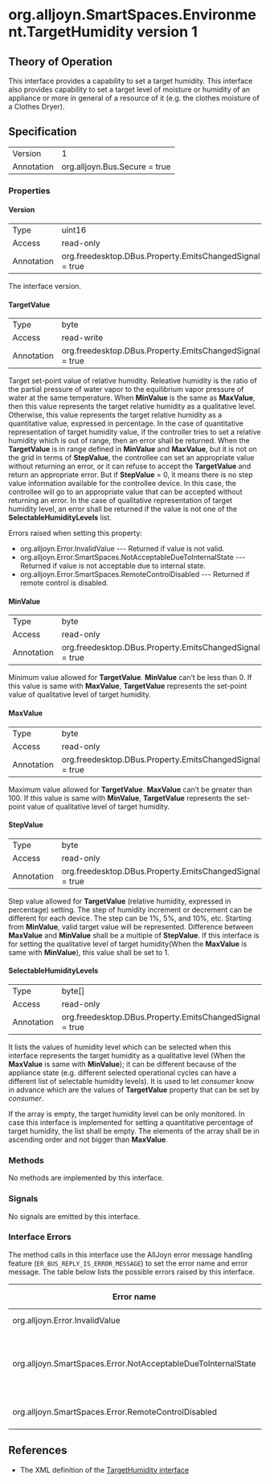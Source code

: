 # org.alljoyn.SmartSpaces.Environment.TargetHumidity version 1

## Theory of Operation
This interface provides a capability to set a target humidity.
This interface also provides capability to set a target level of moisture or
humidity of an appliance or more in general of a resource of it (e.g. the
clothes moisture of a Clothes Dryer).

## Specification

|            |                                                                |
|------------|----------------------------------------------------------------|
| Version    | 1                                                              |
| Annotation | org.alljoyn.Bus.Secure = true                                  |

### Properties

#### Version

|            |                                                                |
|------------|----------------------------------------------------------------|
| Type       | uint16                                                         |
| Access     | read-only                                                      |
| Annotation | org.freedesktop.DBus.Property.EmitsChangedSignal = true        |

The interface version.

#### TargetValue

|            |                                                                |
|------------|----------------------------------------------------------------|
| Type       | byte                                                           |
| Access     | read-write                                                     |
| Annotation | org.freedesktop.DBus.Property.EmitsChangedSignal = true        |

Target set-point value of relative humidity. Releative humidity is the ratio
of the partial pressure of water vapor to the equilibrium vapor pressure of
water at the same temperature. When **MinValue** is the same as **MaxValue**,
then this value represents the target relative humidity as a qualitative level.
Otherwise, this value represents the target relative humidity as a quantitative
value, expressed in percentage.
In the case of quantitative representation of target humidity value, if the
controller tries to set a relative humidity which is out of range, then
an error shall be returned. When the **TargetValue** is in range defined in
**MinValue** and **MaxValue**, but it is not on the grid in terms of
**StepValue**, the controllee can set an appropriate value without returning
an error, or it can refuse to accept the **TargetValue** and return an
appropriate error. But if **StepValue** = 0, it means there is no step value
information available for the controllee device. In this case, the controllee
will go to an appropriate value that can be accepted without returning an error.
In the case of qualitative representation of target humidity level, an error
shall be returned if the value is not one of the **SelectableHumidityLevels**
list.

Errors raised when setting this property:

  * org.alljoyn.Error.InvalidValue --- Returned if value is not valid.
  * org.alljoyn.Error.SmartSpaces.NotAcceptableDueToInternalState --- Returned
    if value is not acceptable due to internal state.
  * org.alljoyn.Error.SmartSpaces.RemoteControlDisabled --- Returned if remote
    control is disabled.

#### MinValue

|            |                                                                |
|------------|----------------------------------------------------------------|
| Type       | byte                                                           |
| Access     | read-only                                                      |
| Annotation | org.freedesktop.DBus.Property.EmitsChangedSignal = true        |

Minimum value allowed for **TargetValue**. **MinValue** can’t be less than 0.
If this value is same with **MaxValue**, **TargetValue** represents the
set-point value of qualitative level of target humidity.

#### MaxValue

|            |                                                                |
|------------|----------------------------------------------------------------|
| Type       | byte                                                           |
| Access     | read-only                                                      |
| Annotation | org.freedesktop.DBus.Property.EmitsChangedSignal = true        |

Maximum value allowed for **TargetValue**. **MaxValue** can’t be greater than
100. If this value is same with **MinValue**, **TargetValue** represents the
set-point value of qualitative level of target humidity.

#### StepValue

|            |                                                                |
|------------|----------------------------------------------------------------|
| Type       | byte                                                           |
| Access     | read-only                                                      |
| Annotation | org.freedesktop.DBus.Property.EmitsChangedSignal = true        |

Step value allowed for **TargetValue** (relative humidity, expressed in
percentage) setting. The step of humidity increment or decrement can be
different for each device. The step can be 1%, 5%, and 10%, etc. Starting from
**MinValue**, valid target value will be represented. Difference between
**MaxValue** and **MinValue** shall be a multiple of **StepValue**.
If this interface is for setting the qualitative level of target humidity(When
the **MaxValue** is same with **MinValue**), this value shall be set to 1.

#### SelectableHumidityLevels

|            |                                                                |
| ---------- | -------------------------------------------------------------- |
| Type       | byte[]                                                         |
| Access     | read-only                                                      |
| Annotation | org.freedesktop.DBus.Property.EmitsChangedSignal = true        |

It lists the values of humidity level which can be selected when this interface
represents the target humidity as a qualitative level (When the **MaxValue**
is same with **MinValue**); it can be different because of the appliance state
(e.g. different selected operational cycles can have a different list of
selectable humidity levels). It is used to let _consumer_ know in advance
which are the values of **TargetValue** property that can be set by _consumer_.

If the array is empty, the target humidity level can be only monitored.
In case this interface is implemented for setting a quantitative percentage of
target humidity, the list shall be empty.
The elements of the array shall be in ascending order and not bigger than
**MaxValue**.

### Methods

No methods are implemented by this interface.

### Signals

No signals are emitted by this interface.

### Interface Errors

The method calls in this interface use the AllJoyn error message handling
feature (`ER_BUS_REPLY_IS_ERROR_MESSAGE`) to set the error name and error
message. The table below lists the possible errors raised by this interface.


| Error name                                                    | Error message                                      |
|---------------------------------------------------------------|----------------------------------------------------|
| org.alljoyn.Error.InvalidValue                                | Invalid value                                      |
| org.alljoyn.SmartSpaces.Error.NotAcceptableDueToInternalState | The value is not acceptable due to internal state  |
| org.alljoyn.SmartSpaces.Error.RemoteControlDisabled           | Remote control disabled                            |

## References

  * The XML definition of the [TargetHumidity interface](TargetHumidity-v1.xml)
